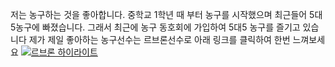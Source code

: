 저는 농구하는 것을 좋아합니다. 중학교 1학년 때 부터 농구를 시작했으며 최근들어 5대5농구에 빠졌습니다.
그래서 최근에 농구 동호회에 가입하여 5대5 농구를 즐기고 있습니다 
제가 제일 좋아하는 농구선수는 르브론선수로 아래 링크를 클릭하여 한번 느껴보세요
[![르브론 하이라이트](images/lebron.jpg)](https://www.youtube.com/watch?v=mUyzyIgzVpI&ab_channel=NBA)

